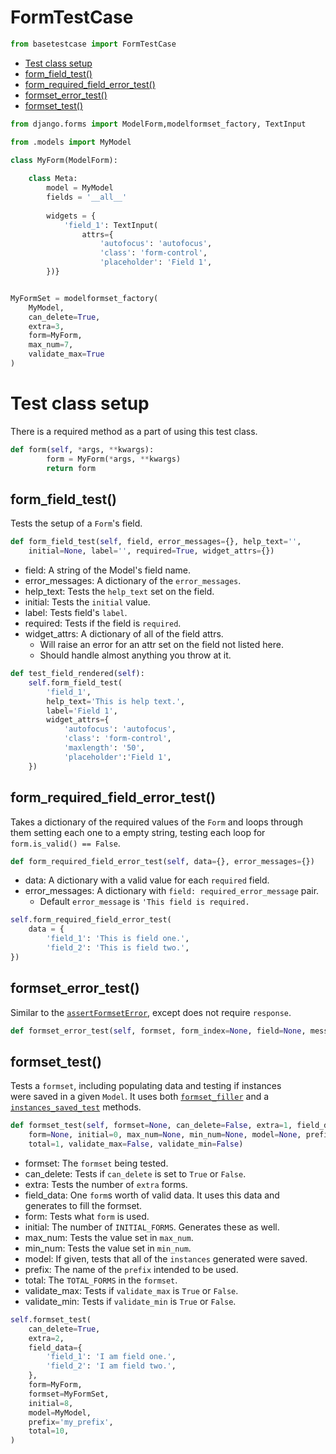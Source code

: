 
# FormTestCase

```python
from basetestcase import FormTestCase
```

- [Test class setup](#Test-class-setup)
- [form_field_test()](#form_field_test)
- [form_required_field_error_test()](#form_required_field_error_test)
- [formset_error_test()](#formset_error_test)
- [formset_test()](#formset_test)

```python
from django.forms import ModelForm,modelformset_factory, TextInput

from .models import MyModel

class MyForm(ModelForm):
    
    class Meta:
        model = MyModel
        fields = '__all__'
        
        widgets = {
            'field_1': TextInput(
                attrs={
                    'autofocus': 'autofocus',
                    'class': 'form-control',
                    'placeholder': 'Field 1',
        })}


MyFormSet = modelformset_factory(
    MyModel,
    can_delete=True,
    extra=3,
    form=MyForm,
    max_num=7,
    validate_max=True
)
```

# Test class setup

There is a required method as a part of using this test class.

```python
def form(self, *args, **kwargs):
        form = MyForm(*args, **kwargs)
        return form
```

## form_field_test()
Tests the setup of a `Form`'s field.

```python
def form_field_test(self, field, error_messages={}, help_text='',
    initial=None, label='', required=True, widget_attrs={})
```

- field: A string of the Model's field name.
- error_messages: A dictionary of the `error_messages`.
- help_text: Tests the `help_text` set on the field.
- initial: Tests the `initial` value.
- label: Tests field's `label`.
- required: Tests if the field is `required`.
- widget_attrs: A dictionary of all of the field attrs.<br />
    - Will raise an error for an attr set on the field not listed here.<br />
    - Should handle almost anything you throw at it.

```python
def test_field_rendered(self):
    self.form_field_test(
        'field_1',
        help_text='This is help text.',
        label='Field 1',
        widget_attrs={
            'autofocus': 'autofocus',
            'class': 'form-control',
            'maxlength': '50',
            'placeholder':'Field 1',
    })
```

## form_required_field_error_test()
Takes a dictionary of the required values of the `Form` and
loops through them setting each one to a empty string, testing
each loop for `form.is_valid() == False`.

```python
def form_required_field_error_test(self, data={}, error_messages={})
```
- data: A dictionary with a valid value for each `required` field.
- error_messages: A dictionary with `field: required_error_message` pair.<br />
    - Default `error_message` is `'This field is required.`

```python
self.form_required_field_error_test(
    data = {
        'field_1': 'This is field one.',
        'field_2': 'This is field two.',
})
```

## formset_error_test()
Similar to the [`assertFormsetError`](#https://docs.djangoproject.com/en/2.1/topics/testing/tools/#django.test.SimpleTestCase.assertFormsetError), except does not require `response`.

```python
def formset_error_test(self, formset, form_index=None, field=None, message='')
```

## formset_test()
Tests a `formset`, including populating data and testing if instances<br />
were saved in a given `Model`. It uses both [`formset_filler`](https://github.com/Spleeding1/django-basetestcase/blob/master/django-basetestcase/UtilityTestCase.md) and a<br />
[`instances_saved_test`](https://github.com/Spleeding1/django-basetestcase/blob/master/django-basetestcase/UtilityTestCase.md) methods.

```python
def formset_test(self, formset=None, can_delete=False, extra=1, field_data={},
    form=None, initial=0, max_num=None, min_num=None, model=None, prefix='form',
    total=1, validate_max=False, validate_min=False)
```

- formset: The `formset` being tested.
- can_delete: Tests if `can_delete` is set to `True` or `False`.
- extra: Tests the number of `extra` forms.
- field_data: One `form`s worth of valid data. It uses this data and<br />
generates to fill the formset.
- form: Tests what `form` is used.
- initial: The number of `INITIAL_FORMS`. Generates these as well.
- max_num: Tests the value set in `max_num`.
- min_num: Tests the value set in `min_num`.
- model: If given, tests that all of the `instances` generated were saved.
- prefix: The name of the `prefix` intended to be used.
- total: The `TOTAL_FORMS` in the `formset`.
- validate_max: Tests if `validate_max` is `True` or `False`.
- validate_min: Tests if `validate_min` is `True` or `False`.

```python
self.formset_test(
    can_delete=True,
    extra=2,
    field_data={
        'field_1': 'I am field one.',
        'field_2': 'I am field two.',
    },
    form=MyForm,
    formset=MyFormSet,
    initial=8,
    model=MyModel,
    prefix='my_prefix',
    total=10,
)
```
